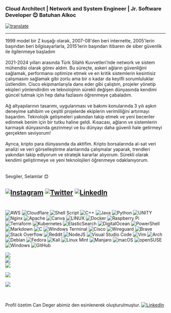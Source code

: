 ### Cloud Architect | Network and System Engineer | Jr. Software Developer 😊 Batuhan Alkoc
[![translate](https://img.shields.io/badge/For_English_CLICK_Here-English_Click_here?style=flat-square&logo=googletranslate&labelColor=white&color=blue)](https://github-com.translate.goog/batualkoc?_x_tr_sl=tr&_x_tr_tl=en&_x_tr_hl=en&_x_tr_pto=wapp)
<sub>
<hr>
1999 model bir Z kuşağı olarak, 2007-08'den beri internette, 2005'lerin başından beri bilgisayarlarla, 2015'lerin başından itibaren de siber güvenlik ile ilgilenmeye başladım 
<br><br> 
2021-2024 yılları arasında Türk Silahlı Kuvvetleri’nde network ve sistem mühendisi olarak görev aldım. Bu süreçte, askeri ağların güvenliğini sağlamak, performansı optimize etmek ve en kritik sistemlerin kesintisiz çalışmasını sağlamak gibi zorlu ama bir o kadar da keyifli sorumluluklar üstlendim. Cisco ekipmanlarıyla dans eder gibi çalıştım, projeler yönetip ekipleri yönlendirdim ve teknolojinin sürekli değişen dünyasında kendimi güncel tutmak için hep daha fazlasını öğrenmeye çabaladım.
<br><br>
Ağ altyapılarının tasarımı, uygulanması ve bakımı konularında 3 yılı aşkın deneyime sahibim ve çeşitli projelerde ekiplerin verimliliğini artırmayı başardım. Teknolojik gelişmeleri yakından takip etmek ve yeni beceriler edinmek benim için bir tutku haline geldi. Kısacası, ağların ve sistemlerin karmaşık dünyasında gezinmeyi ve bu dünyayı daha güvenli hale getirmeyi gerçekten seviyorum!
<br><br>
Ayrıca, kripto para dünyasında da aktifim. Kripto borsalarında al-sat veri analizi ve veri görselleştirme alanlarında çalışmalar yaparak, trendleri yakından takip ediyorum ve stratejik kararlar alıyorum. Sürekli olarak kendimi geliştirmeye ve yeni teknolojileri öğrenmeye odaklanıyorum.
<br><br>
<br>
Sevgiler, Selamlar 😊
</sub>

[![Instagram](https://img.shields.io/badge/Instagram-%23E4405F.svg?style=flat-square&logo=Instagram&logoColor=white)](https://instagram.com/batualkoc) [![Twitter](https://img.shields.io/badge/X-black.svg?style=flat-square&logo=X&logoColor=white)](https://x.com/exencerz) [![LinkedIn](https://img.shields.io/badge/LinkedIn-%230077B5.svg?style=flat-square&logo=linkedin&logoColor=white)](https://www.linkedin.com/in/batualkoc/) 
<br><br>
---

![AWS](https://img.shields.io/badge/AWS-%23FF9900.svg?style=for-the-badge&logo=amazon-aws&logoColor=white) ![Cloudflare](https://img.shields.io/badge/Cloudflare-F38020?style=for-the-badge&logo=Cloudflare&logoColor=white) ![Shell Script](https://img.shields.io/badge/shell_script-%23121011.svg?style=for-the-badge&logo=gnu-bash&logoColor=white) ![C++](https://img.shields.io/badge/c++-%2300599C.svg?style=for-the-badge&logo=c%2B%2B&logoColor=white) ![Java](https://img.shields.io/badge/java-%23ED8B00.svg?style=for-the-badge&logo=java&logoColor=white) ![Python](https://img.shields.io/badge/python-3670A0?style=for-the-badge&logo=python&logoColor=ffdd54) ![UNITY](https://img.shields.io/badge/Unity-%2320232a.svg?style=for-the-badge&logo=unity&logoColor=white) ![Nginx](https://img.shields.io/badge/nginx-%23009639.svg?style=for-the-badge&logo=nginx&logoColor=white) ![Apache](https://img.shields.io/badge/apache-%23D42029.svg?style=for-the-badge&logo=apache&logoColor=white) ![Canva](https://img.shields.io/badge/Canva-%2300C4CC.svg?style=for-the-badge&logo=Canva&logoColor=white) ![LINUX](https://img.shields.io/badge/Linux-FCC624?style=for-the-badge&logo=linux&logoColor=black) ![Docker](https://img.shields.io/badge/docker-%230db7ed.svg?style=for-the-badge&logo=docker&logoColor=white) ![Raspberry Pi](https://img.shields.io/badge/-RaspberryPi-C51A4A?style=for-the-badge&logo=Raspberry-Pi) ![Terraform](https://img.shields.io/badge/terraform-%235835CC.svg?style=for-the-badge&logo=terraform&logoColor=white) ![Kubernetes](https://img.shields.io/badge/kubernetes-%23326ce5.svg?style=for-the-badge&logo=kubernetes&logoColor=white) ![ElasticSearch](https://img.shields.io/badge/-ElasticSearch-005571?style=for-the-badge&logo=elasticsearch) ![DigitalOcean](https://img.shields.io/badge/DigitalOcean-%230167ff.svg?style=for-the-badge&logo=digitalOcean&logoColor=white) ![PowerShell](https://img.shields.io/badge/PowerShell-%235391FE.svg?style=for-the-badge&logo=powershell&logoColor=white) ![Markdown](https://img.shields.io/badge/markdown-%23000000.svg?style=for-the-badge&logo=markdown&logoColor=white) ![C](https://img.shields.io/badge/c-%2300599C.svg?style=for-the-badge&logo=c&logoColor=white) ![Windows Terminal](https://img.shields.io/badge/Windows%20Terminal-%234D4D4D.svg?style=for-the-badge&logo=windows-terminal&logoColor=white) ![Cisco](https://img.shields.io/badge/cisco-%23049fd9.svg?style=for-the-badge&logo=cisco&logoColor=black) ![Wireguard](https://img.shields.io/badge/wireguard-%2388171A.svg?style=for-the-badge&logo=wireguard&logoColor=white) ![Brave](https://img.shields.io/badge/Brave-FB542B?style=for-the-badge&logo=Brave&logoColor=white) ![Stack Overflow](https://img.shields.io/badge/-Stackoverflow-FE7A16?style=for-the-badge&logo=stack-overflow&logoColor=white) ![Reddit](https://img.shields.io/badge/Reddit-%23FF4500.svg?style=for-the-badge&logo=Reddit&logoColor=white) ![NodeJS](https://img.shields.io/badge/node.js-6DA55F?style=for-the-badge&logo=node.js&logoColor=white) ![Visual Studio Code](https://img.shields.io/badge/Visual%20Studio%20Code-0078d7.svg?style=for-the-badge&logo=visual-studio-code&logoColor=white) ![Vim](https://img.shields.io/badge/VIM-%2311AB00.svg?style=for-the-badge&logo=vim&logoColor=white) ![Arch](https://img.shields.io/badge/Arch%20Linux-1793D1?logo=arch-linux&logoColor=fff&style=for-the-badge) ![Debian](https://img.shields.io/badge/Debian-D70A53?style=for-the-badge&logo=debian&logoColor=white) ![Fedora](https://img.shields.io/badge/Fedora-294172?style=for-the-badge&logo=fedora&logoColor=white) ![Kali](https://img.shields.io/badge/Kali-268BEE?style=for-the-badge&logo=kalilinux&logoColor=white) ![Linux Mint](https://img.shields.io/badge/Linux%20Mint-87CF3E?style=for-the-badge&logo=Linux%20Mint&logoColor=white) ![Manjaro](https://img.shields.io/badge/Manjaro-35BF5C?style=for-the-badge&logo=Manjaro&logoColor=white) ![macOS](https://img.shields.io/badge/mac%20os-000000?style=for-the-badge&logo=macos&logoColor=F0F0F0) ![openSUSE](https://img.shields.io/badge/openSUSE-%2364B345?style=for-the-badge&logo=openSUSE&logoColor=white)  ![Windows](https://img.shields.io/badge/Windows-0078D6?style=for-the-badge&logo=windows&logoColor=white) ![GitHub](https://img.shields.io/badge/github-%23121011.svg?style=for-the-badge&logo=github&logoColor=white) 

![](https://github-readme-stats.vercel.app/api?username=batualkoc&theme=dark&hide_border=false&include_all_commits=true&count_private=true)<br/>
![](https://github-readme-streak-stats.herokuapp.com/?user=batualkoc&theme=dark&hide_border=false)<br/>
![](https://github-readme-stats.vercel.app/api/top-langs/?username=batualkoc&theme=dark&hide_border=false&include_all_commits=true&count_private=true&layout=compact)


![](https://github-profile-trophy.vercel.app/?username=batualkoc&theme=radical&no-frame=true&no-bg=false&margin-w=4)


![](https://github-contributor-stats.vercel.app/api?username=batualkoc&limit=5&theme=dark&combine_all_yearly_contributions=true)



<br><br> 
Profil özetim Can Deger abimiz den esinlenerek oluşturulmuştur. [![LinkedIn](https://img.shields.io/badge/LinkedIn-%230077B5.svg?style=flat-square&logo=linkedin&logoColor=white)](https://www.linkedin.com/in/CanDeger/) 
<br><br>


<br />

